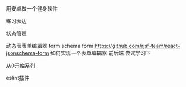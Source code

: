 <!--
 * @Author: sunhao12 sunhao12@kuaishou.com
 * @Date: 2024-03-13 19:59:46
 * @LastEditors: sunhao12 sunhao12@kuaishou.com
 * @LastEditTime: 2024-04-17 15:51:35
 * @FilePath: /blog/src/drafts/toDo.md
 * @Description: 这是默认设置,请设置`customMade`, 打开koroFileHeader查看配置 进行设置: https://github.com/OBKoro1/koro1FileHeader/wiki/%E9%85%8D%E7%BD%AE
-->


用安卓做一个健身软件


练习表达



状态管理

动态表表单编辑器
form  schema form  https://github.com/rjsf-team/react-jsonschema-form
如何实现一个表单编辑器 前后端 尝试学习下


从0开始系列

eslint插件




















